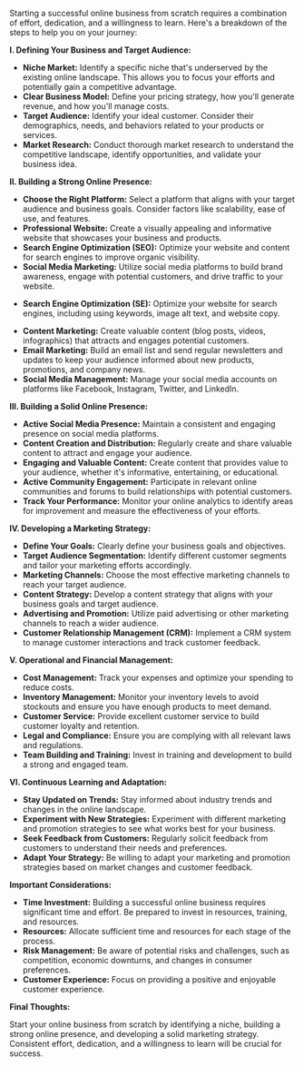 Starting a successful online business from scratch requires a combination of effort, dedication, and a willingness to learn. Here's a breakdown of the steps to help you on your journey:

**I. Defining Your Business and Target Audience:**

*   **Niche Market:** Identify a specific niche that's underserved by the existing online landscape. This allows you to focus your efforts and potentially gain a competitive advantage.
*   **Clear Business Model:** Define your pricing strategy, how you'll generate revenue, and how you'll manage costs.
*   **Target Audience:** Identify your ideal customer. Consider their demographics, needs, and behaviors related to your products or services.
*   **Market Research:** Conduct thorough market research to understand the competitive landscape, identify opportunities, and validate your business idea.

**II. Building a Strong Online Presence:**

*   **Choose the Right Platform:** Select a platform that aligns with your target audience and business goals. Consider factors like scalability, ease of use, and features.
*   **Professional Website:** Create a visually appealing and informative website that showcases your business and products.
*   **Search Engine Optimization (SEO):** Optimize your website and content for search engines to improve organic visibility.
*   **Social Media Marketing:** Utilize social media platforms to build brand awareness, engage with potential customers, and drive traffic to your website.
-   **Search Engine Optimization (SE):** Optimize your website for search engines, including using keywords, image alt text, and website copy.
*   **Content Marketing:** Create valuable content (blog posts, videos, infographics) that attracts and engages potential customers.
*   **Email Marketing:** Build an email list and send regular newsletters and updates to keep your audience informed about new products, promotions, and company news.
*   **Social Media Management:** Manage your social media accounts on platforms like Facebook, Instagram, Twitter, and LinkedIn.

**III. Building a Solid Online Presence:**

*   **Active Social Media Presence:** Maintain a consistent and engaging presence on social media platforms.
*   **Content Creation and Distribution:** Regularly create and share valuable content to attract and engage your audience.
*   **Engaging and Valuable Content:** Create content that provides value to your audience, whether it's informative, entertaining, or educational.
*   **Active Community Engagement:** Participate in relevant online communities and forums to build relationships with potential customers.
*   **Track Your Performance:** Monitor your online analytics to identify areas for improvement and measure the effectiveness of your efforts.

**IV. Developing a Marketing Strategy:**

*   **Define Your Goals:** Clearly define your business goals and objectives.
*   **Target Audience Segmentation:** Identify different customer segments and tailor your marketing efforts accordingly.
*   **Marketing Channels:** Choose the most effective marketing channels to reach your target audience.
*   **Content Strategy:** Develop a content strategy that aligns with your business goals and target audience.
*   **Advertising and Promotion:** Utilize paid advertising or other marketing channels to reach a wider audience.
*   **Customer Relationship Management (CRM):** Implement a CRM system to manage customer interactions and track customer feedback.

**V. Operational and Financial Management:**

*   **Cost Management:** Track your expenses and optimize your spending to reduce costs.
*   **Inventory Management:** Monitor your inventory levels to avoid stockouts and ensure you have enough products to meet demand.
*   **Customer Service:** Provide excellent customer service to build customer loyalty and retention.
*   **Legal and Compliance:** Ensure you are complying with all relevant laws and regulations.
*   **Team Building and Training:** Invest in training and development to build a strong and engaged team.

**VI. Continuous Learning and Adaptation:**

*   **Stay Updated on Trends:** Stay informed about industry trends and changes in the online landscape.
*   **Experiment with New Strategies:** Experiment with different marketing and promotion strategies to see what works best for your business.
*   **Seek Feedback from Customers:** Regularly solicit feedback from customers to understand their needs and preferences.
*   **Adapt Your Strategy:** Be willing to adapt your marketing and promotion strategies based on market changes and customer feedback.

**Important Considerations:**

*   **Time Investment:** Building a successful online business requires significant time and effort. Be prepared to invest in resources, training, and resources.
*   **Resources:** Allocate sufficient time and resources for each stage of the process.
*   **Risk Management:** Be aware of potential risks and challenges, such as competition, economic downturns, and changes in consumer preferences.
*   **Customer Experience:** Focus on providing a positive and enjoyable customer experience.

**Final Thoughts:**

Start your online business from scratch by identifying a niche, building a strong online presence, and developing a solid marketing strategy. Consistent effort, dedication, and a willingness to learn will be crucial for success.

